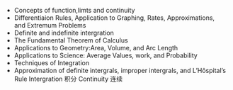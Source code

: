 + Concepts of function,limts and continuity
+ Differentiaion Rules, Application to Graphing, Rates, Approximations, and Extremum Problems
+ Definite and indefinite intergration
+ The Fundamental Theorem of Calculus
+ Applications to Geometry:Area, Volume, and Arc Length
+ Applications to Science: Average Values, work, and Probability
+ Techniques of Integration
+ Approximation of definite intergrals, improper intergrals, and L’Hôspital’s Rule
Intergration 积分
Continuity 连续
